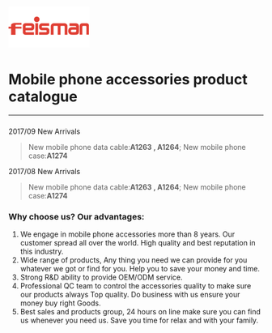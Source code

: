  

# ![](/assets/160X80logo.png)

# **Mobile phone accessories product  catalogue**

---

### 

2017/09 New Arrivals

> New mobile phone data cable:**A1263 , A1264**; New mobile phone case:**A1274**

2017/08 New Arrivals

> New mobile phone data cable:**A1263 , A1264**; New mobile phone case:**A1274**

### 

### 

### Why choose us? Our advantages:

1. We engage in mobile phone accessories more than 8 years. Our customer spread all over the world. High quality and best reputation in this industry.
2. Wide range of products, Any thing you need we can provide for you whatever we got or find for you. Help you to save your money and time.
3. Strong R&D ability to provide OEM/ODM service.
4. Professional QC team to control the accessories quality to make sure our products always Top quality. Do business with us ensure your money buy right Goods.
5. Best sales and products group, 24 hours on line make sure you can find us whenever you need us. Save you time for relax and with your family.



